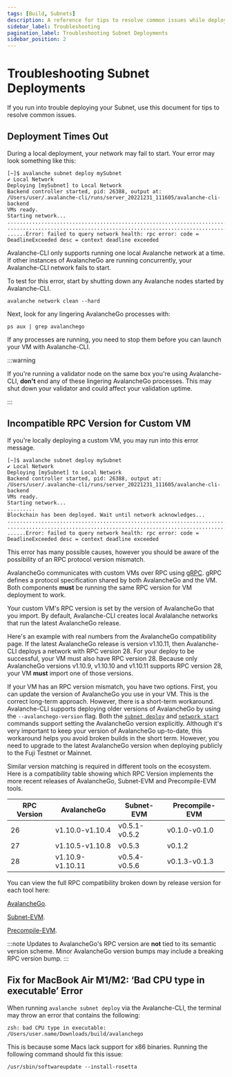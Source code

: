 ```yaml
---
tags: [Build, Subnets]
description: A reference for tips to resolve common issues while deploying Subnets on Avalanche.
sidebar_label: Troubleshooting
pagination_label: Troubleshooting Subnet Deployments
sidebar_position: 2
---
```


# Troubleshooting Subnet Deployments

If you run into trouble deploying your Subnet, use this document for tips to resolve common issues.

## Deployment Times Out

During a local deployment, your network may fail to start. Your error may look something like this:

```text
[~]$ avalanche subnet deploy mySubnet
✔ Local Network
Deploying [mySubnet] to Local Network
Backend controller started, pid: 26388, output at: /Users/user/.avalanche-cli/runs/server_20221231_111605/avalanche-cli-backend
VMs ready.
Starting network...
..................................................................................
..................................................................................
......Error: failed to query network health: rpc error: code = DeadlineExceeded desc = context deadline exceeded
```

Avalanche-CLI only supports running one local Avalanche network at a time. If other instances of
AvalancheGo are running concurrently, your Avalanche-CLI network fails to start.

To test for this error, start by shutting down any Avalanche nodes started by Avalanche-CLI.

```shell
avalanche network clean --hard
```

Next, look for any lingering AvalancheGo processes with:

```shell
ps aux | grep avalanchego
```

If any processes are running, you need to stop them before you can launch your VM with Avalanche-CLI.

:::warning

If you're running a validator node on the same box you're using Avalanche-CLI, **don't** end any
of these lingering AvalancheGo processes. This may shut down your validator and could affect
your validation uptime.

:::

## Incompatible RPC Version for Custom VM

If you're locally deploying a custom VM, you may run into this error message.

```text
[~]$ avalanche subnet deploy mySubnet
✔ Local Network
Deploying [mySubnet] to Local Network
Backend controller started, pid: 26388, output at: /Users/user/.avalanche-cli/runs/server_20221231_111605/avalanche-cli-backend
VMs ready.
Starting network...
.........
Blockchain has been deployed. Wait until network acknowledges...
..................................................................................
..................................................................................
......Error: failed to query network health: rpc error: code = DeadlineExceeded desc = context deadline exceeded
```

This error has many possible causes, however you should be aware of the possibility of an RPC
protocol version mismatch.

AvalancheGo communicates with custom VMs over RPC using [gRPC](https://grpc.io/). gRPC defines a
protocol specification shared by both AvalancheGo and the VM. Both components **must** be running
the same RPC version for VM deployment to work.

Your custom VM's RPC version is set by the version of AvalancheGo that you import. By default,
Avalanche-CLI creates local Avalalanche networks that run the latest AvalancheGo release.

Here's an example with real numbers from the AvalancheGo compatibility page. If the latest
AvalancheGo release is version v1.10.11, then Avalanche-CLI deploys a network with RPC version 28. For
your deploy to be successful, your VM must also have RPC version 28. Because only AvalancheGo
versions v1.10.9, v1.10.10 and v1.10.11 supports RPC version 28, 
your VM **must** import one of those versions.

If your VM has an RPC version mismatch, you have two options. First, you can update the version of
AvalancheGo you use in your VM. This is the correct long-term approach. However, there is a
short-term workaround. Avalanche-CLI supports deploying older versions of AvalancheGo by using the
`--avalanchego-version` flag. Both the [`subnet deploy`](/tooling/avalanche-cli.md#subnet-deploy)
and [`network start`](/tooling/avalanche-cli.md#network-start) commands support
setting the AvalancheGo 
version explicitly. Although it's very important to keep your version of AvalancheGo up-to-date,
this workaround helps you avoid broken builds in the short term. However, you need to upgrade
to the latest AvalancheGo version when deploying publicly to the Fuji Testnet or Mainnet.

Similar version matching is required in different tools on the ecosystem. Here is a compatibility 
table showing which RPC Version implements the more recent releases of 
AvalancheGo, Subnet-EVM and Precompile-EVM tools.

| RPC Version | AvalancheGo          | Subnet-EVM        | Precompile-EVM     |
|-------------|----------------------|-------------------|--------------------|
|    26       | v1.10.0-v1.10.4    |  v0.5.1-v0.5.2  |  v0.1.0-v0.1.0  |
|    27       | v1.10.5-v1.10.8    |  v0.5.3         |  v0.1.2          |
|    28       | v1.10.9-v1.10.11   |  v0.5.4-v0.5.6  |  v0.1.3-v0.1.3   |

You can view the full RPC compatibility broken down by release version for each tool here: 

[AvalancheGo](https://github.com/ava-labs/avalanchego/blob/master/version/compatibility.json).

[Subnet-EVM](https://github.com/ava-labs/subnet-evm/blob/master/compatibility.json).

[Precompile-EVM](https://github.com/ava-labs/precompile-evm/blob/main/compatibility.json).


:::note
Updates to AvalancheGo's RPC version are **not** tied to its semantic version scheme. Minor AvalancheGo
version bumps may include a breaking RPC version bump.
:::

## Fix for MacBook Air M1/M2: ‘Bad CPU type in executable’ Error

When running `avalanche subnet deploy` via the Avalanche-CLI, the terminal may throw an error that
contains the following: 

```
zsh: bad CPU type in executable:
/Users/user.name/Downloads/build/avalanchego
```

This is because some Macs lack support for x86 binaries. Running the following command should fix
this issue:

`/usr/sbin/softwareupdate --install-rosetta`


